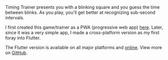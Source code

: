 Timing Trainer presents you with a blinking square and you guess the time between blinks.
As you play, you'll get better at recognizing sub-second intervals.

I first created this game/trainer as a PWA (progressive web app)
[here](https://adil.hanney.org/timing/).
Later, since it was a very simple app,
I made a cross-platform version as my first foray into Flutter.

The Flutter version is available on all major platforms and
[online](https://adil.hanney.org/timing_flutter/).
View more on [GitHub](https://github.com/adil192/timing_flutter).
